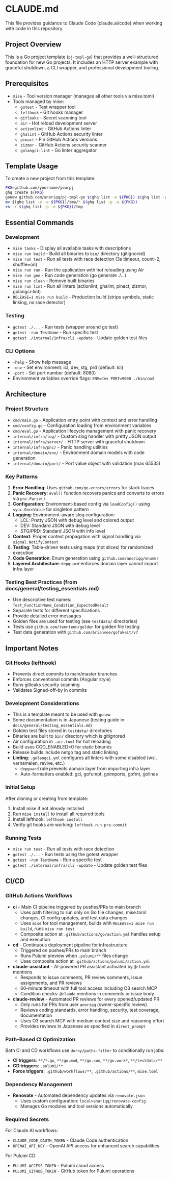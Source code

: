 # CLAUDE.md

This file provides guidance to Claude Code (claude.ai/code) when working with code in this repository.

## Project Overview

This is a Go project template (`pj-tmpl-go`) that provides a well-structured foundation for new Go projects. It includes an HTTP server example with graceful shutdown, a CLI wrapper, and professional development tooling.

## Prerequisites

- `mise` - Tool version manager (manages all other tools via mise.toml)
- Tools managed by mise:
  - `gotest` - Test wrapper tool
  - `lefthook` - Git hooks manager
  - `gitleaks` - Secret scanning tool
  - `air` - Hot reload development server
  - `actionlint` - GitHub Actions linter
  - `ghalint` - GitHub Actions security linter
  - `pinact` - Pin GitHub Actions versions
  - `zizmor` - GitHub Actions security scanner
  - `golangci-lint` - Go linter aggregator

## Template Usage

To create a new project from this template:
```bash
PKG=github.com/yourname/yourpj
ghq create ${PKG}
gonew github.com/anoriqq/pj-tmpl-go $(ghq list -e ${PKG}) $(ghq list -p -e ${PKG})/tmp
mv $(ghq list -p -e ${PKG})/tmp/* $(ghq list -p -e ${PKG})
rm -r $(ghq list -p -e ${PKG})/tmp
```

## Essential Commands

### Development
- `mise tasks` - Display all available tasks with descriptions
- `mise run build` - Build all binaries to `bin/` directory (gitignored)
- `mise run test` - Run all tests with race detection (3s timeout, count=2, shuffle=on)
- `mise run run` - Run the application with hot reloading using Air
- `mise run gen` - Run code generation (go generate ./...)
- `mise run clean` - Remove built binaries
- `mise run lint` - Run all linters (actionlint, ghalint, pinact, zizmor, golangci-lint)
- `RELEASE=1 mise run build` - Production build (strips symbols, static linking, no race detector)

### Testing
- `gotest ./...` - Run tests (wrapper around go test)
- `gotest -run TestName` - Run specific test
- `gotest ./internal/infra/cli -update` - Update golden test files

### CLI Options
- `-help` - Show help message
- `-env` - Set environment: lcl, dev, stg, prd (default: lcl)
- `-port` - Set port number (default: 8080)
- Environment variables override flags: `ENV=dev PORT=9000 ./bin/cmd`

## Architecture

### Project Structure
- `cmd/main.go` - Application entry point with context and error handling
- `cmd/config.go` - Configuration loading from environment variables
- `cmd/eval.go` - Application lifecycle management with panic recovery
- `internal/infra/log/` - Custom slog handler with pretty JSON output
- `internal/infra/server/` - HTTP server with graceful shutdown
- `internal/infra/pnc/` - Panic handling utilities
- `internal/domain/env/` - Environment domain models with code generation
- `internal/domain/port/` - Port value object with validation (max 65535)

### Key Patterns
1. **Error Handling**: Uses `github.com/go-errors/errors` for stack traces
2. **Panic Recovery**: `eval()` function recovers panics and converts to errors via `pnc.Parse()`
3. **Configuration**: Environment-based config via `loadConfig()` using `sync.OnceValue` for singleton pattern
4. **Logging**: Environment-aware slog configuration:
   - LCL: Pretty JSON with debug level and colored output
   - DEV: Standard JSON with debug level
   - STG/PRD: Standard JSON with info level
5. **Context**: Proper context propagation with signal handling via `signal.NotifyContext`
6. **Testing**: Table-driven tests using maps (not slices) for randomized execution
7. **Code Generation**: Enum generation using `github.com/anoriqq/enumer`
8. **Layered Architecture**: `depguard` enforces domain layer cannot import infra layer

### Testing Best Practices (from docs/general/testing_essentials.md)
- Use descriptive test names: `Test_FunctionName_Condition_ExpectedResult`
- Separate tests for different specifications
- Provide detailed error messages
- Golden files are used for testing (see `testdata/` directories)
- Tests use `github.com/tenntenn/golden` for golden file testing
- Test data generation with `github.com/brianvoe/gofakeit/v7`

## Important Notes

### Git Hooks (lefthook)
- Prevents direct commits to main/master branches
- Enforces conventional commits (Angular style)
- Runs gitleaks security scanning
- Validates Signed-off-by in commits

### Development Considerations
- This is a template meant to be used with `gonew`
- Some documentation is in Japanese (testing guide in `docs/general/testing_essentials.md`)
- Golden test files stored in `testdata/` directories
- Binaries are built to `bin/` directory which is gitignored
- Air configuration in `.air.toml` for hot reloading
- Build uses CGO_ENABLED=0 for static binaries
- Release builds include netgo tag and static linking
- **Linting**: `.golangci.yml` configures all linters with some disabled (wsl, varnamelen, revive, etc.)
  - `depguard` rule prevents domain layer from importing infra layer
  - Auto-formatters enabled: gci, gofumpt, goimports, gofmt, golines

### Initial Setup
After cloning or creating from template:
1. Install mise if not already installed
2. Run `mise install` to install all required tools
3. Install lefthook: `lefthook install`
4. Verify git hooks are working: `lefthook run pre-commit`

### Running Tests
- `mise run test` - Run all tests with race detection
- `gotest ./...` - Run tests using the gotest wrapper
- `gotest -run TestName` - Run a specific test
- `gotest ./internal/infra/cli -update` - Update golden test files

## CI/CD

### GitHub Actions Workflows
- **ci** - Main CI pipeline triggered by pushes/PRs to main branch
  - Uses path filtering to run only on Go file changes, mise.toml changes, CI config updates, and test data changes
  - Uses `mise` for tool management, builds with `RELEASE=1 mise run build`, runs `mise run test`
  - Composite action at `.github/actions/go/action.yml` handles setup and execution
- **cd** - Continuous deployment pipeline for infrastructure
  - Triggered on pushes/PRs to main branch
  - Runs Pulumi preview when `.pulumi/**` files change
  - Uses composite action at `.github/actions/pulumi/action.yml`
- **claude-assistant** - AI-powered PR assistant activated by `@claude` mentions
  - Responds to issue comments, PR review comments, issue assignments, and PR reviews
  - 60-minute timeout with full tool access including O3 search MCP
  - Condition checks: `@claude` mentions in comments or issue body
- **claude-review** - Automated PR reviews for every opened/updated PR
  - Only runs for PRs from user `anoriqq` (owner-specific review)
  - Reviews coding standards, error handling, security, test coverage, documentation
  - Uses O3 search MCP with medium context size and reasoning effort
  - Provides reviews in Japanese as specified in `direct_prompt`

### Path-Based CI Optimization
Both CI and CD workflows use `dorny/paths-filter` to conditionally run jobs:
- **CI triggers**: `**/*.go`, `**/go.mod`, `**/go.sum`, `**/go.work*`, `**/testdata/**`
- **CD triggers**: `.pulumi/**`
- **Force triggers**: `.github/workflows/**`, `.github/actions/**`, `mise.toml`

### Dependency Management
- **Renovate** - Automated dependency updates via `renovate.json`
  - Uses custom configuration: `local>anoriqq/renovate-config`
  - Manages Go modules and tool versions automatically

### Required Secrets
For Claude AI workflows:
- `CLAUDE_CODE_OAUTH_TOKEN` - Claude Code authentication
- `OPENAI_API_KEY` - OpenAI API access for enhanced search capabilities

For Pulumi CD:
- `PULUMI_ACCESS_TOKEN` - Pulumi cloud access
- `PULUMI_GITHUB_TOKEN` - GitHub token for Pulumi operations